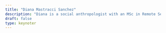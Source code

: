 ```yaml
---
title: "Diana Mastracci Sanchez"
description: "Diana is a social anthropologist with an MSc in Remote Sensing and GIS. She currently works as a consultant for the Group on Earth Observations as the International Strategic Liaison of the GEO Indigenous Alliance. She is also the founder of Space4Innovation, a consulting firm that uses space assets and open innovation to co-design culturally relevant solutions to the climate change crisis."
draft: false
type: keynoter
---
```


